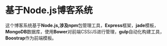 # 基于Node.js博客系统

这个博客系统基于**Node.js,**涉及**npm**包管理工具，**Express**框架，**jade**模板，**MongoDB**数据库，使用**Bower**对前端CSS\/JS进行管理，**gulp**自动化构建工具，**Boostrap**作为前端模板。

